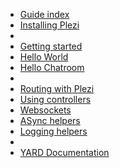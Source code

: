 * [Guide index](/guides)
* [Installing Plezi](/guides/install)
* 
* [Getting started](/guides/basics)
* [Hello World](/guides/hello_world)
* [Hello Chatroom](/guides/hello_chat)
* 
* [Routing with Plezi](/guides/routes)
* [Using controllers](/guides/controllers)
* [Websockets](/guides/websockets)
* [ASync helpers](/guides/async_helpers)
* [Logging helpers](/guides/logging)
*
* [YARD Documentation](http://www.rubydoc.info/gems/plezi)